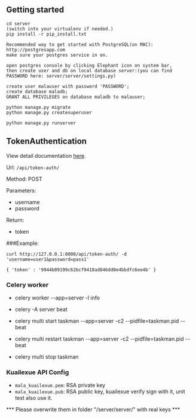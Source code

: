 ## Getting started

```
cd server
(switch into your virtualenv if needed.)
pip install -r pip_install.txt

Recommended way to get started with PostgreSQL(on MAC): http://postgresapp.com
make sure your postgres service in on.

open postgres console by clicking Elephant icon on system bar,
then create user and db on local database server:(you can find PASSWORD here: server/server/settings.py)

create user malauser with password 'PASSWORD';
create database maladb;
GRANT ALL PRIVILEGES on database maladb to malauser;

python manage.py migrate
python manage.py createsuperuser

python manage.py runserver
```

## TokenAuthentication

View detail documentation [here](http://www.django-rest-framework.org/api-guide/authentication/#tokenauthentication).

Url: `/api/token-auth/`

Method: POST

Parameters:

- username
- password


Return:

- token


###Example:


```
curl http://127.0.0.1:8000/api/token-auth/ -d 'username=user1&password=pass1'
```

```
{ 'token' : '9944b09199c62bcf9418ad846dd0e4bbdfc6ee4b' }
```


### Celery worker
- celery worker --app=server -l info
- celery -A server beat

- celery multi start taskman --app=server  -c2  --pidfile=taskman.pid --beat
- celery multi restart taskman --app=server  -c2  --pidfile=taskman.pid --beat
- celery multi stop taskman


### Kuailexue API Config
- `mala_kuailexue.pem`:  RSA private key
- `mala_kuailexue.pub`:  RSA public key, kuailexue verify sign with it, unit test also use it.    

*** Please overwrite them in folder "/server/server/" with real keys ***
